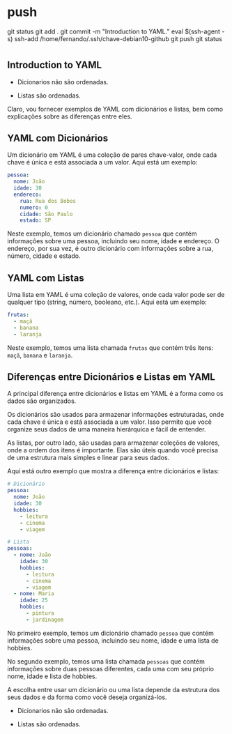 #
# ###################################################################################################################### 
# ###################################################################################################################### 
#  push

git status
git add .
git commit -m "Introduction to YAML."
eval $(ssh-agent -s)
ssh-add /home/fernando/.ssh/chave-debian10-github
git push
git status




# ###################################################################################################################### 
# ###################################################################################################################### 
## Introduction to YAML


- Dicionarios não são ordenadas.

- Listas são ordenadas.



Claro, vou fornecer exemplos de YAML com dicionários e listas, bem como explicações sobre as diferenças entre eles.

## YAML com Dicionários

Um dicionário em YAML é uma coleção de pares chave-valor, onde cada chave é única e está associada a um valor. Aqui está um exemplo:

```yaml
pessoa:
  nome: João
  idade: 30
  endereco:
    rua: Rua dos Bobos
    numero: 0
    cidade: São Paulo
    estado: SP
```

Neste exemplo, temos um dicionário chamado `pessoa` que contém informações sobre uma pessoa, incluindo seu nome, idade e endereço. O endereço, por sua vez, é outro dicionário com informações sobre a rua, número, cidade e estado.

## YAML com Listas

Uma lista em YAML é uma coleção de valores, onde cada valor pode ser de qualquer tipo (string, número, booleano, etc.). Aqui está um exemplo:

```yaml
frutas:
  - maçã
  - banana
  - laranja
```

Neste exemplo, temos uma lista chamada `frutas` que contém três itens: `maçã`, `banana` e `laranja`.

## Diferenças entre Dicionários e Listas em YAML

A principal diferença entre dicionários e listas em YAML é a forma como os dados são organizados.

Os dicionários são usados para armazenar informações estruturadas, onde cada chave é única e está associada a um valor. Isso permite que você organize seus dados de uma maneira hierárquica e fácil de entender.

As listas, por outro lado, são usadas para armazenar coleções de valores, onde a ordem dos itens é importante. Elas são úteis quando você precisa de uma estrutura mais simples e linear para seus dados.

Aqui está outro exemplo que mostra a diferença entre dicionários e listas:

```yaml
# Dicionário
pessoa:
  nome: João
  idade: 30
  hobbies:
    - leitura
    - cinema
    - viagem

# Lista
pessoas:
  - nome: João
    idade: 30
    hobbies:
      - leitura
      - cinema
      - viagem
  - nome: Maria
    idade: 25
    hobbies:
      - pintura
      - jardinagem
```

No primeiro exemplo, temos um dicionário chamado `pessoa` que contém informações sobre uma pessoa, incluindo seu nome, idade e uma lista de hobbies.

No segundo exemplo, temos uma lista chamada `pessoas` que contém informações sobre duas pessoas diferentes, cada uma com seu próprio nome, idade e lista de hobbies.

A escolha entre usar um dicionário ou uma lista depende da estrutura dos seus dados e da forma como você deseja organizá-los.





- Dicionarios não são ordenadas.

- Listas são ordenadas.